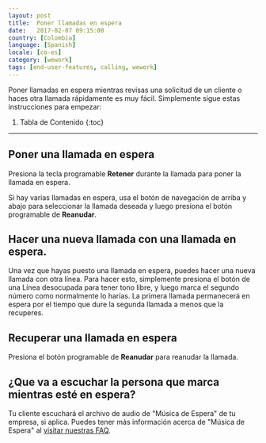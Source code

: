 ```yaml
---
layout: post
title:  Poner llamadas en espera
date:   2017-02-07 09:15:00
country: [Colombia]
language: [Spanish]
locale: [co-es]
category: [wework]
tags: [end-user-features, calling, wework]
---
```


Poner llamadas en espera mientras revisas una solicitud de un cliente o haces otra llamada rápidamente es muy fácil. Simplemente sigue estas instrucciones para empezar:

1. Tabla de Contenido
{:toc}
* * *

## Poner una llamada en espera

Presiona la tecla programable **Retener** durante la llamada para poner la llamada en espera. 

Si hay varias llamadas en espera, usa el botón de navegación de arriba y abajo para seleccionar la llamada deseada y luego presiona el botón programable de **Reanudar**.

## Hacer una nueva llamada con una llamada en espera.

Una vez que hayas puesto una llamada en espera, puedes hacer una nueva llamada con otra línea. Para hacer esto, simplemente presiona el botón de una Línea desocupada para tener tono libre, y luego marca el segundo número como normalmente lo harías. La primera llamada permanecerá en espera por el tiempo que dure la segunda llamada a menos que la recuperes.

## Recuperar una llamada en espera

Presiona el botón programable de **Reanudar** para reanudar la llamada.

## ¿Que va a escuchar la persona que marca mientras esté en espera?

Tu cliente escuchará el archivo de audio de "Música de Espera" de tu empresa, si aplica. Puedes tener más información acerca de "Música de Espera" al [visitar nuestras FAQ](/co/es/music-on-hold).